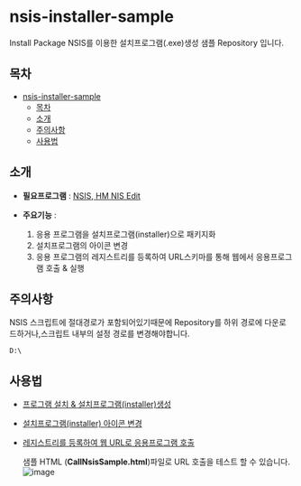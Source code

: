 
# nsis-installer-sample
<!--![배지 또는 로고 이미지 (선택사항)](링크)-->
<!--프로젝트에 대한 간단한 설명을 여기에 작성합니다.-->
Install Package NSIS를 이용한 설치프로그램(.exe)생성 샘플 Repository 입니다.


## 목차
- [nsis-installer-sample](#nsis-installer-sample)
  - [목차](#목차)
  - [소개](#소개)
  - [주의사항](#주의사항)
  - [사용법](#사용법)
<!--- [기여](#기여)
- [라이선스](#라이선스)
- [문의](#문의)
-->
## 소개
<!--프로젝트에 대한 자세한 설명을 여기에 작성합니다.  -->
- **필요프로그램** : [NSIS](https://nsis.sourceforge.io/Download),[ HM NIS Edit](http://hmne.sourceforge.net/)

- **주요기능** : 
  
   1. 응용 프로그램을 설치프로그램(installer)으로 패키지화
   2. 설치프로그램의 아이콘 변경
   3. 응용 프로그램의 레지스트리를 등록하여 URL스키마를 통해 웹에서 응용프로그램 호출 & 실행 

## 주의사항
NSIS 스크립트에 절대경로가 포함되어있기때문에 Repository를 하위 경로에 다운로드하거나,스크립트 내부의 설정 경로를 변경해야합니다.

	D:\


## 사용법

* [프로그램 설치 & 설치프로그램(installer)생성](https://build.tistory.com/27)
* [설치프로그램(installer) 아이콘 변경](https://build.tistory.com/33)
* [레지스트리를 등록하여 웹 URL로 응용프로그램 호출](https://build.tistory.com/35)
	
   샘플 HTML (**CallNsisSample.html**)파일로 URL 호출을 테스트 할 수 있습니다.
  ![image](https://github.com/user-attachments/assets/62467e83-2983-4ee9-a188-8c1e1903fe73)


